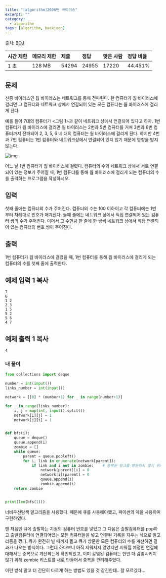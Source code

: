 ```yaml
---
title: "[algorithm]2606번 바이러스"
excerpt: ""
category:
  - algorithm
tags: [algorithm, baekjoon]
---
```


출처: [BOJ](https://www.acmicpc.net/problem/2606)

| 시간 제한 | 메모리 제한 | 제출  | 정답  | 맞은 사람 | 정답 비율 |
| :-------- | :---------- | :---- | :---- | :-------- | :-------- |
| 1 초      | 128 MB      | 54294 | 24955 | 17220     | 44.451%   |

## 문제

신종 바이러스인 웜 바이러스는 네트워크를 통해 전파된다. 한 컴퓨터가 웜 바이러스에 걸리면 그 컴퓨터와 네트워크 상에서 연결되어 있는 모든 컴퓨터는 웜 바이러스에 걸리게 된다.

예를 들어 7대의 컴퓨터가 <그림 1>과 같이 네트워크 상에서 연결되어 있다고 하자. 1번 컴퓨터가 웜 바이러스에 걸리면 웜 바이러스는 2번과 5번 컴퓨터를 거쳐 3번과 6번 컴퓨터까지 전파되어 2, 3, 5, 6 네 대의 컴퓨터는 웜 바이러스에 걸리게 된다. 하지만 4번과 7번 컴퓨터는 1번 컴퓨터와 네트워크상에서 연결되어 있지 않기 때문에 영향을 받지 않는다.

![img](https://www.acmicpc.net/upload/images/zmMEZZ8ioN6rhCdHmcIT4a7.png)

어느 날 1번 컴퓨터가 웜 바이러스에 걸렸다. 컴퓨터의 수와 네트워크 상에서 서로 연결되어 있는 정보가 주어질 때, 1번 컴퓨터를 통해 웜 바이러스에 걸리게 되는 컴퓨터의 수를 출력하는 프로그램을 작성하시오.

## 입력

첫째 줄에는 컴퓨터의 수가 주어진다. 컴퓨터의 수는 100 이하이고 각 컴퓨터에는 1번 부터 차례대로 번호가 매겨진다. 둘째 줄에는 네트워크 상에서 직접 연결되어 있는 컴퓨터 쌍의 수가 주어진다. 이어서 그 수만큼 한 줄에 한 쌍씩 네트워크 상에서 직접 연결되어 있는 컴퓨터의 번호 쌍이 주어진다.

## 출력

1번 컴퓨터가 웜 바이러스에 걸렸을 때, 1번 컴퓨터를 통해 웜 바이러스에 걸리게 되는 컴퓨터의 수를 첫째 줄에 출력한다.

## 예제 입력 1 복사

```
7
6
1 2
2 3
1 5
5 2
5 6
4 7
```

## 예제 출력 1 복사

```
4
```



### 내 풀이

```python
from collections import deque

number = int(input())
links_number = int(input())

network = [[0] * (number+1) for _ in range(number+1)]

for _ in range(links_number):
    i, j = map(int, input().split())
    network[i][j] = 1
    network[j][i] = 1


def bfs(i):
    queue = deque()
    queue.append(i)
    zombie = []
    while queue:
        parent = queue.popleft()
        for i, link in enumerate(network[parent]):
            if link and i not in zombie:    # 중복된 링크를 방문하지 않기 위해 zombie 리스트를 만들어줌
                network[parent][i] = 0
                network[i][parent] = 0
                queue.append(i)
                zombie.append(i)
    return zombie


print(len(bfs(1)))
```

너비우선탐색 알고리즘을 사용했다. 때문에 큐를 사용해야했고, 파이썬의 덱을 사용하여 구현하였다.

맨 처음엔 큐에 출발하는 지점의 컴퓨터 번호를 넣었고 그 다음은 출발컴퓨터를 pop하고 출발컴퓨터에 연결되어있는 모든 컴퓨터들을 넣고 연결된 기록을 지우는 식으로 알고리즘을 짰다. 큐가 완전히 빌 때까지 돌고 큐가 방문한 모든 컴퓨터의 수를 계산하면 결과가 나오는 방식이다. 그런데 하다보니 아직 지워지지 않았지만 지워질 예정인 연결에 대해서는 중복으로 계산되는게 확인되었고, 이미 감염된 컴퓨터는 한번 더 감염시키지 않기 위해 zombie 리스트를 새로 만들어서 중복을 관리해주었다.

이런 방식 말고 더 간단히 다르게 하는 방법도 있을 것 같긴한데.. 잘 모르겠다...